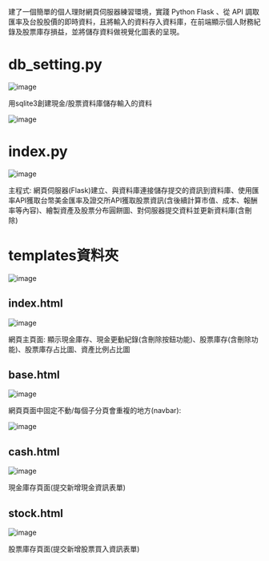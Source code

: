 建了一個簡單的個人理財網頁伺服器練習環境，實踐 Python Flask 、從 API 調取匯率及台股股價的即時資料，且將輸入的資料存入資料庫，在前端顯示個人財務紀錄及股票庫存損益，並將儲存資料做視覺化圖表的呈現。

# **db_setting.py**

![image](https://github.com/user-attachments/assets/f2ee5a69-3983-489c-b2e4-9b935259081a)

用sqlite3創建現金/股票資料庫儲存輸入的資料

![image](https://github.com/user-attachments/assets/36494d2d-6fef-42bd-a67d-36001a612d5c)

# **index.py**

![image](https://github.com/user-attachments/assets/9c317b9c-1b40-4b5a-a873-7c842937360f)

主程式:
網頁伺服器(Flask)建立、與資料庫連接儲存提交的資訊到資料庫、使用匯率API獲取台幣美金匯率及證交所API獲取股票資訊(含後續計算市值、成本、報酬率等內容)、繪製資產及股票分布圓餅圖、對伺服器提交資料並更新資料庫(含刪除)



# **templates資料夾**
![image](https://github.com/user-attachments/assets/c1ea5fdf-cb19-4d28-8518-411e7f1360ef)

## **index.html**
![image](https://github.com/user-attachments/assets/86094275-7dd6-4eb4-9c53-96b22daf8a79)

網頁主頁面:
顯示現金庫存、現金更動紀錄(含刪除按鈕功能)、股票庫存(含刪除功能)、股票庫存占比圖、資產比例占比圖

## **base.html**
![image](https://github.com/user-attachments/assets/47984270-3cec-4f19-9a9c-ae5192f933a1)

網頁頁面中固定不動/每個子分頁會重複的地方(navbar):

![image](https://github.com/user-attachments/assets/f3edac60-dcfe-4eb3-ae12-0b8d3a6c7f34)

## **cash.html**
![image](https://github.com/user-attachments/assets/5c121474-b29c-428b-92ee-1dd580a53ca6)

現金庫存頁面(提交新增現金資訊表單)

## **stock.html**
![image](https://github.com/user-attachments/assets/df0d6988-a7f9-4d2d-b974-01e28c0df14c)

股票庫存頁面(提交新增股票買入資訊表單)





